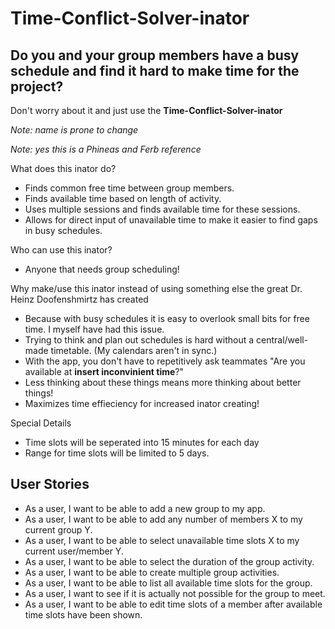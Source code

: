 # Time-Conflict-Solver-inator

## Do you and your group members have a busy schedule and find it hard to make time for the project?
Don't worry about it and just use the **Time-Conflict-Solver-inator**

*Note: name is prone to change*

*Note: yes this is a Phineas and Ferb reference*

What does this inator do?
- Finds common free time between group members.
- Finds available time based on length of activity.
- Uses multiple sessions and finds available time for these sessions.
- Allows for direct input of unavailable time to make it easier to find gaps in busy schedules.

Who can use this inator?
- Anyone that needs group scheduling!   

Why make/use this inator instead of using something else the great Dr. Heinz Doofenshmirtz has created
- Because with busy schedules it is easy to overlook small bits for free time. I myself have had this issue.
- Trying to think and plan out schedules is hard without a central/well-made timetable. (My calendars aren't in sync.) 
- With the app, you don't have to repetitively ask teammates "Are you available at **insert inconvinient time**?" 
- Less thinking about these things means more thinking about better things!
- Maximizes time effieciency for increased inator creating!

Special Details
- Time slots will be seperated into 15 minutes for each day
- Range for time slots will be limited to 5 days.


## User Stories
- As a user, I want to be able to add a new group to my app.
- As a user, I want to be able to add any number of members X to my current group Y.
- As a user, I want to be able to select unavailable time slots X to my current user/member Y.
- As a user, I want to be able to select the duration of the group activity.
- As a user, I want to be able to create multiple group activities.
- As a user, I want to be able to list all available time slots for the group.
- As a user, I want to see if it is actually not possible for the group to meet.
- As a user, I want to be able to edit time slots of a member after available time slots have been shown.
